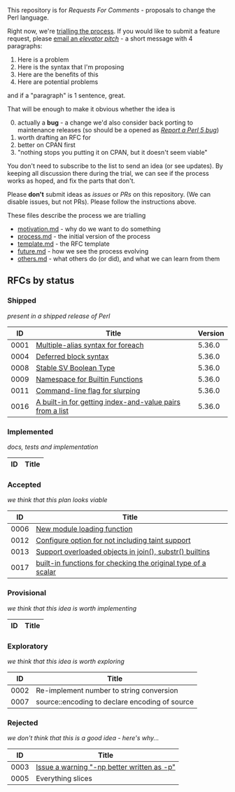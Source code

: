This repository is for *Requests For Comments* - proposals to change the Perl language.

Right now, we're [trialling the process](docs/process.md). If you would like to submit a feature request, please [email an *elevator pitch*](mailto:perl5-porters@perl.org) - a short message with 4 paragraphs:

1. Here is a problem
2. Here is the syntax that I'm proposing
3. Here are the benefits of this
4. Here are potential problems

and if a "paragraph" is 1 sentence, great.

That will be enough to make it obvious whether the idea is

0) actually a **bug** - a change we'd also consider back porting to maintenance releases (so should be a opened as [*Report a Perl 5 bug*](https://github.com/Perl/perl5/issues/new/choose))
0) worth drafting an RFC for
0) better on CPAN first
0) "nothing stops you putting it on CPAN, but it doesn't seem viable"

You don't need to subscribe to the list to send an idea (or see updates). By keeping all discussion there during the trial, we can see if the process works as hoped, and fix the parts that don't.

Please **don't** submit ideas as *issues* or *PRs* on this repository. (We can disable issues, but not PRs). Please follow the instructions above.

These files describe the process we are trialling

* [motivation.md](docs/motivation.md) - why do we want to do something
* [process.md](docs/process.md) - the initial version of the process
* [template.md](docs/template.md) - the RFC template
* [future.md](docs/future.md) - how we see the process evolving
* [others.md](docs/others.md) - what others do (or did), and what we can learn from them

## RFCs by status

### Shipped

*present in a shipped release of Perl*

| ID | Title | Version |
|----|-------|---------|
|0001|[Multiple-alias syntax for foreach](rfcs/rfc0001.md)|5.36.0|
|0004|[Deferred block syntax](rfcs/rfc0004.md)|5.36.0|
|0008|[Stable SV Boolean Type](rfcs/rfc0008.md)|5.36.0|
|0009|[Namespace for Builtin Functions](rfcs/rfc0009.md)|5.36.0|
|0011|[Command-line flag for slurping](rfcs/rfc0011.md)|5.36.0|
|0016|[A built-in for getting index-and-value pairs from a list](rfcs/rfc0016.md)|5.36.0|

### Implemented

*docs, tests and implementation*

| ID | Title |
|----|-------|

### Accepted

*we think that this plan looks viable*

| ID | Title |
|----|-------|
|0006|[New module loading function](rfcs/rfc0006.md)|
|0012|[Configure option for not including taint support](rfcs/rfc0012.md)|
|0013|[Support overloaded objects in join(), substr() builtins](rfcs/rfc0013.md)|
|0017|[built-in functions for checking the original type of a scalar](rfcs/rfc0017.md)|

### Provisional

*we think that this idea is worth implementing*

| ID | Title |
|----|-------|

<!-- If some RFCs are "Deferred", they should be in a second table here -->

### Exploratory

*we think that this idea is worth exploring*

| ID | Title |
|----|-------|
|0002|Re-implement number to string conversion|
|0007|source::encoding to declare encoding of source|

### Rejected

*we don't think that this is a good idea - here's why...*

| ID | Title |
|----|-------|
|0003|[Issue a warning "-np better written as -p"](rfcs/rfc0003.md)|
|0005|Everything slices|
